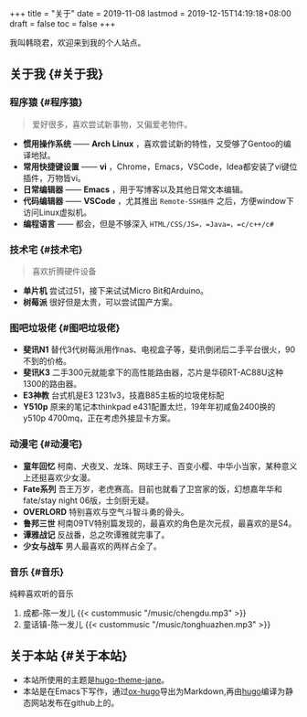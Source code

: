 +++
title = "关于"
date = 2019-11-08
lastmod = 2019-12-15T14:19:18+08:00
draft = false
toc = false
+++

我叫韩晓君，欢迎来到我的个人站点。


## 关于我 {#关于我}


### 程序猿 {#程序猿}

> 爱好很多，喜欢尝试新事物，又偏爱老物件。

-   **惯用操作系统** —— **Arch Linux** ，喜欢尝试新的特性，又受够了Gentoo的编译地狱。
-   **常用快捷键设置** —— **vi** ，Chrome，Emacs，VSCode，Idea都安装了vi键位插件，万物皆vi。
-   **日常编辑器** —— **Emacs** ，用于写博客以及其他日常文本编辑。
-   **代码编辑器** —— **VSCode** ，尤其推出 `Remote-SSH插件` 之后，方便window下访问Linux虚拟机。
-   **编程语言** —— 都会，但是不够深入 `HTML/CSS/JS=，=Java=，=c/c++/c#`


### 技术宅 {#技术宅}

> 喜欢折腾硬件设备

-   **单片机** 尝试过51，接下来试试Micro Bit和Arduino。
-   **树莓派** 很好但是太贵，可以尝试国产方案。


### 图吧垃圾佬 {#图吧垃圾佬}

-   **斐讯N1** 替代3代树莓派用作nas、电视盒子等，斐讯倒闭后二手平台很火，90不到的价格。
-   **斐讯K3** 二手300元就能拿下的高性能路由器，芯片是华硕RT-AC88U这种1300的路由器。
-   **E3神教** 台式机是E3 1231v3，技嘉B85主板的垃圾佬标配
-   **Y510p**  原来的笔记本thinkpad e431配置太烂，19年年初咸鱼2400换的y510p 4700mq，正在考虑外接显卡方案。


### 动漫宅 {#动漫宅}

-   **童年回忆** 柯南、犬夜叉、龙珠、网球王子、百变小樱、中华小当家，某种意义上还挺喜欢少女漫。
-   **Fate系列** 吾王万岁，老虎赛高。目前也就看了卫宫家的饭，幻想嘉年华和fate/stay night 06版，士剑厨无疑。
-   **OVERLORD** 特别喜欢与空气斗智斗勇的骨头。
-   **鲁邦三世** 柯南09TV特别篇发现的，最喜欢的角色是次元叔，最喜欢的是S4。
-   **谭雅战记** 反战番，总之吹谭雅就完事了。
-   **少女与战车** 男人最喜欢的两样占全了。


### 音乐 {#音乐}

纯粹喜欢听的音乐

1.  成都-陈一发儿
    {{< custommusic "/music/chengdu.mp3" >}}
2.  童话镇-陈一发儿
    {{< custommusic "/music/tonghuazhen.mp3" >}}


## 关于本站 {#关于本站}

-   本站所使用的主题是[hugo-theme-jane](https://github.com/xianmin/hugo-theme-jane)。
-   本站是在Emacs下写作，通过[ox-hugo](https://github.com/kaushalmodi/ox-hugo)导出为Markdown,再由[hugo](https://gohugo.io/)编译为静态网站发布在github上的。